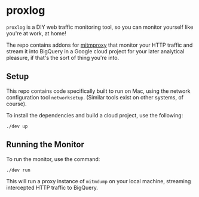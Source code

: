 # proxlog

`proxlog` is a DIY web traffic monitoring tool, so you can monitor yourself like you're at work, at home!

The repo contains addons for [mitmproxy](https://mitmproxy.org/) that monitor your HTTP traffic and stream it into BigQuery in a Google cloud project for your later analytical pleasure, if that's the sort of thing you're into.

## Setup

This repo contains code specifically built to run on Mac, using the network configuration tool `networksetup`. (Similar tools exist on other systems, of course).

To install the dependencies and build a cloud project, use the following:
```
./dev up
```

## Running the Monitor

To run the monitor, use the command:
```
./dev run
```

This will run a proxy instance of `mitmdump` on your local machine, streaming intercepted HTTP traffic to BigQuery.
